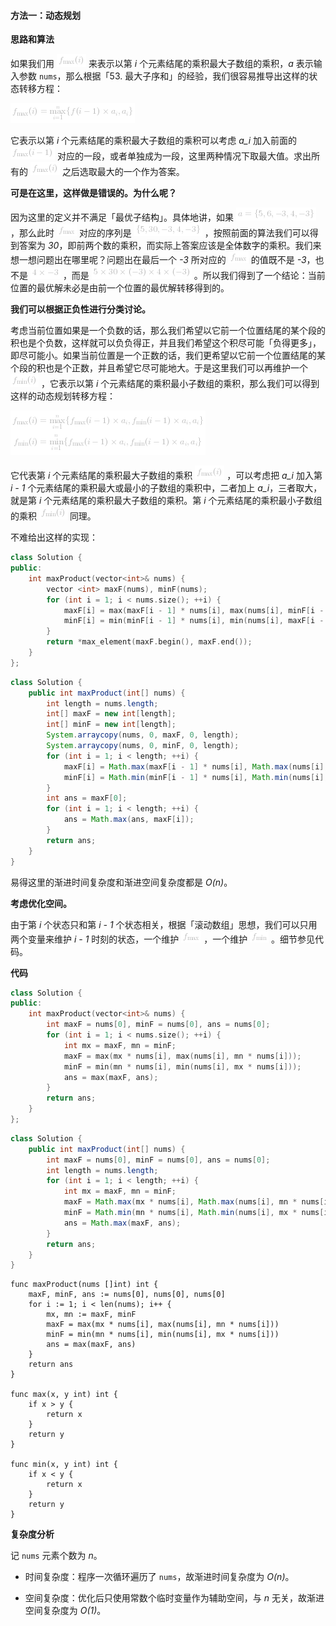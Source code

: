 #### 方法一：动态规划

**思路和算法**

如果我们用 ![f_{\max}(i) ](./p__f_{max}_i__.png)  来表示以第 *i* 个元素结尾的乘积最大子数组的乘积，*a* 表示输入参数 `nums`，那么根据「53. 最大子序和」的经验，我们很容易推导出这样的状态转移方程：

![f_{\max}(i)=\max_{i=1}^{n}\{f(i-1)\timesa_i,a_i\} ](./p___f_{max}_i__=_max_{i_=_1}^{n}_{_f_i_-_1__times_a_i,_a_i_}__.png) 

它表示以第 *i* 个元素结尾的乘积最大子数组的乘积可以考虑 *a_i* 加入前面的 ![f_{\max}(i-1) ](./p__f_{max}_i_-_1__.png)  对应的一段，或者单独成为一段，这里两种情况下取最大值。求出所有的 ![f_{\max}(i) ](./p__f_{max}_i__.png)  之后选取最大的一个作为答案。

**可是在这里，这样做是错误的。为什么呢？**

因为这里的定义并不满足「最优子结构」。具体地讲，如果 ![a=\{5,6,-3,4,-3\} ](./p__a_=_{_5,_6,_-3,_4,_-3_}_.png) ，那么此时 ![f_{\max} ](./p__f_{max}_.png)  对应的序列是 ![\{5,30,-3,4,-3\} ](./p__{_5,_30,_-3,_4,_-3_}_.png) ，按照前面的算法我们可以得到答案为 *30*，即前两个数的乘积，而实际上答案应该是全体数字的乘积。我们来想一想问题出在哪里呢？问题出在最后一个 *-3* 所对应的 ![f_{\max} ](./p__f_{max}_.png)  的值既不是 *-3*，也不是 ![4\times-3 ](./p__4_times_-3_.png) ，而是 ![5\times30\times(-3)\times4\times(-3) ](./p__5_times_30_times__-3__times_4_times__-3__.png) 。所以我们得到了一个结论：当前位置的最优解未必是由前一个位置的最优解转移得到的。

**我们可以根据正负性进行分类讨论。**

考虑当前位置如果是一个负数的话，那么我们希望以它前一个位置结尾的某个段的积也是个负数，这样就可以负负得正，并且我们希望这个积尽可能「负得更多」，即尽可能小。如果当前位置是一个正数的话，我们更希望以它前一个位置结尾的某个段的积也是个正数，并且希望它尽可能地大。于是这里我们可以再维护一个 ![f_{\min}(i) ](./p__f_{min}_i__.png) ，它表示以第 *i* 个元素结尾的乘积最小子数组的乘积，那么我们可以得到这样的动态规划转移方程：

![\begin{aligned}f_{\max}(i)&=\max_{i=1}^{n}\{f_{\max}(i-1)\timesa_i,f_{\min}(i-1)\timesa_i,a_i\}\\f_{\min}(i)&=\min_{i=1}^{n}\{f_{\max}(i-1)\timesa_i,f_{\min}(i-1)\timesa_i,a_i\}\end{aligned} ](./p_______begin{aligned}_________f_{max}_i__&=_max_{i_=_1}^{n}_{_f_{max}_i_-_1__times_a_i,_f_{min}_i_-_1__times_a_i,_a_i_}__________f_{min}_i__&=_min_{i_=_1}^{n}_{_f_{max}_i_-_1__times_a_i,_f_{min}_i_-_1__times_a_i,_a_i_}_____end{aligned}___.png) 

它代表第 *i* 个元素结尾的乘积最大子数组的乘积 ![f_{\max}(i) ](./p__f_{max}_i__.png) ，可以考虑把 *a_i* 加入第 *i - 1* 个元素结尾的乘积最大或最小的子数组的乘积中，二者加上 *a_i*，三者取大，就是第 *i* 个元素结尾的乘积最大子数组的乘积。第 *i* 个元素结尾的乘积最小子数组的乘积 ![f_{\min}(i) ](./p__f_{min}_i__.png)  同理。

不难给出这样的实现：

```cpp [sample-C++]
class Solution {
public:
    int maxProduct(vector<int>& nums) {
        vector <int> maxF(nums), minF(nums);
        for (int i = 1; i < nums.size(); ++i) {
            maxF[i] = max(maxF[i - 1] * nums[i], max(nums[i], minF[i - 1] * nums[i]));
            minF[i] = min(minF[i - 1] * nums[i], min(nums[i], maxF[i - 1] * nums[i]));
        }
        return *max_element(maxF.begin(), maxF.end());
    }
};
```

```Java [sample-Java]
class Solution {
    public int maxProduct(int[] nums) {
        int length = nums.length;
        int[] maxF = new int[length];
        int[] minF = new int[length];
        System.arraycopy(nums, 0, maxF, 0, length);
        System.arraycopy(nums, 0, minF, 0, length);
        for (int i = 1; i < length; ++i) {
            maxF[i] = Math.max(maxF[i - 1] * nums[i], Math.max(nums[i], minF[i - 1] * nums[i]));
            minF[i] = Math.min(minF[i - 1] * nums[i], Math.min(nums[i], maxF[i - 1] * nums[i]));
        }
        int ans = maxF[0];
        for (int i = 1; i < length; ++i) {
            ans = Math.max(ans, maxF[i]);
        }
        return ans;
    }
}
```

易得这里的渐进时间复杂度和渐进空间复杂度都是 *O(n)*。

**考虑优化空间。** 

由于第 *i* 个状态只和第 *i - 1* 个状态相关，根据「滚动数组」思想，我们可以只用两个变量来维护 *i - 1* 时刻的状态，一个维护 ![f_{\max} ](./p__f_{max}_.png) ，一个维护 ![f_{\min} ](./p__f_{min}_.png) 。细节参见代码。

**代码**

```cpp [sol1-C++]
class Solution {
public:
    int maxProduct(vector<int>& nums) {
        int maxF = nums[0], minF = nums[0], ans = nums[0];
        for (int i = 1; i < nums.size(); ++i) {
            int mx = maxF, mn = minF;
            maxF = max(mx * nums[i], max(nums[i], mn * nums[i]));
            minF = min(mn * nums[i], min(nums[i], mx * nums[i]));
            ans = max(maxF, ans);
        }
        return ans;
    }
};
```

```Java [sol1-Java]
class Solution {
    public int maxProduct(int[] nums) {
        int maxF = nums[0], minF = nums[0], ans = nums[0];
        int length = nums.length;
        for (int i = 1; i < length; ++i) {
            int mx = maxF, mn = minF;
            maxF = Math.max(mx * nums[i], Math.max(nums[i], mn * nums[i]));
            minF = Math.min(mn * nums[i], Math.min(nums[i], mx * nums[i]));
            ans = Math.max(maxF, ans);
        }
        return ans;
    }
}
```

```golang [sol1-Golang]
func maxProduct(nums []int) int {
    maxF, minF, ans := nums[0], nums[0], nums[0]
    for i := 1; i < len(nums); i++ {
        mx, mn := maxF, minF
        maxF = max(mx * nums[i], max(nums[i], mn * nums[i]))
        minF = min(mn * nums[i], min(nums[i], mx * nums[i]))
        ans = max(maxF, ans)
    }
    return ans
}

func max(x, y int) int {
    if x > y {
        return x
    }
    return y
}

func min(x, y int) int {
    if x < y {
        return x
    }
    return y
}
```

**复杂度分析**

记 `nums` 元素个数为 *n*。

+ 时间复杂度：程序一次循环遍历了 `nums`，故渐进时间复杂度为 *O(n)*。

+ 空间复杂度：优化后只使用常数个临时变量作为辅助空间，与 *n* 无关，故渐进空间复杂度为 *O(1)*。